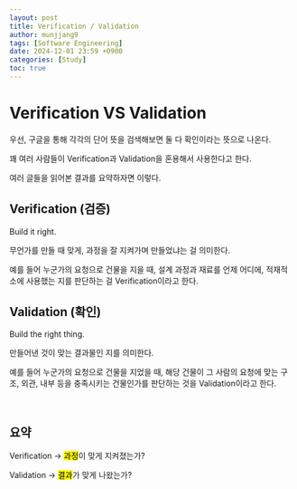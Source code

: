 ```yaml
---
layout: post
title: Verification / Validation
author: munjjang9
tags: [Software Engineering]
date: 2024-12-01 23:59 +0900
categories: [Study]
toc: true
---
```


# Verification VS Validation
우선, 구글을 통해 각각의 단어 뜻을 검색해보면 둘 다 확인이라는 뜻으로 나온다.

꽤 여러 사람들이 Verification과 Validation을 혼용해서 사용한다고 한다.

여러 글들을 읽어본 결과를 요약하자면 이렇다.


## Verification (검증)

Build it right.

무언가를 만들 때 맞게, 과정을 잘 지켜가며 만들었냐는 걸 의미한다.

예를 들어 누군가의 요청으로 건물을 지을 때, 설계 과정과 재료를 언제 어디에, 적재적소에 사용했는 지를 판단하는 걸 Verification이라고 한다.

## Validation (확인)

Build the right thing.

만들어낸 것이 맞는 결과물인 지를 의미한다.

예를 들어 누군가의 요청으로 건물을 지었을 때, 해당 건물이 그 사람의 요청에 맞는 구조, 외관, 내부 등을 충족시키는 건물인가를 판단하는 것을 Validation이라고 한다.

<br>

## 요약

Verification -> <mark>과정</mark>이 맞게 지켜졌는가?

Validation -> <mark>결과</mark>가 맞게 나왔는가?